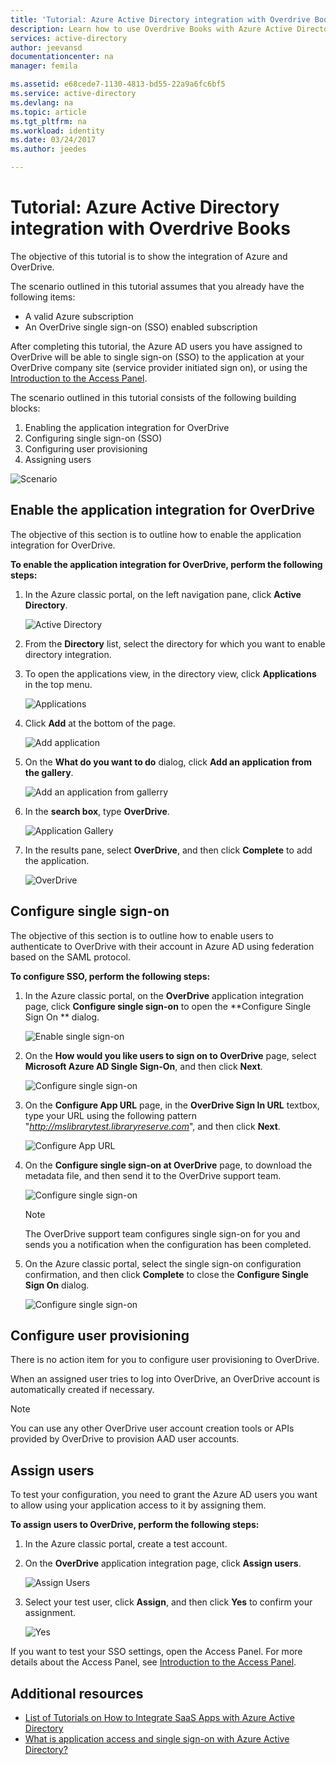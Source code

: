 ```yaml
---
title: 'Tutorial: Azure Active Directory integration with Overdrive Books | Microsoft Docs'
description: Learn how to use Overdrive Books with Azure Active Directory to enable single sign-on, automated provisioning, and more!
services: active-directory
author: jeevansd
documentationcenter: na
manager: femila

ms.assetid: e68cede7-1130-4813-bd55-22a9a6fc6bf5
ms.service: active-directory
ms.devlang: na
ms.topic: article
ms.tgt_pltfrm: na
ms.workload: identity
ms.date: 03/24/2017
ms.author: jeedes

---
```

# Tutorial: Azure Active Directory integration with Overdrive Books
The objective of this tutorial is to show the integration of Azure and OverDrive.  

The scenario outlined in this tutorial assumes that you already have the following items:

* A valid Azure subscription
* An OverDrive single sign-on (SSO) enabled subscription

After completing this tutorial, the Azure AD users you have assigned to OverDrive will be able to single sign-on (SSO) to the application at your OverDrive company site (service provider initiated sign on), or using the [Introduction to the Access Panel](active-directory-saas-access-panel-introduction.md).

The scenario outlined in this tutorial consists of the following building blocks:

1. Enabling the application integration for OverDrive
2. Configuring single sign-on (SSO)
3. Configuring user provisioning
4. Assigning users

![Scenario](./media/active-directory-saas-overdrive-books-tutorial/IC784462.png "Scenario")

## Enable the application integration for OverDrive
The objective of this section is to outline how to enable the application integration for OverDrive.

**To enable the application integration for OverDrive, perform the following steps:**

1. In the Azure classic portal, on the left navigation pane, click **Active Directory**.
   
   ![Active Directory](./media/active-directory-saas-overdrive-books-tutorial/IC700993.png "Active Directory")
2. From the **Directory** list, select the directory for which you want to enable directory integration.
3. To open the applications view, in the directory view, click **Applications** in the top menu.
   
   ![Applications](./media/active-directory-saas-overdrive-books-tutorial/IC700994.png "Applications")
4. Click **Add** at the bottom of the page.
   
   ![Add application](./media/active-directory-saas-overdrive-books-tutorial/IC749321.png "Add application")
5. On the **What do you want to do** dialog, click **Add an application from the gallery**.
   
   ![Add an application from gallerry](./media/active-directory-saas-overdrive-books-tutorial/IC749322.png "Add an application from gallerry")
6. In the **search box**, type **OverDrive**.
   
   ![Application Gallery](./media/active-directory-saas-overdrive-books-tutorial/IC784463.png "Application Gallery")
7. In the results pane, select **OverDrive**, and then click **Complete** to add the application.
   
   ![OverDrive](./media/active-directory-saas-overdrive-books-tutorial/IC799950.png "OverDrive")
   
## Configure single sign-on

The objective of this section is to outline how to enable users to authenticate to OverDrive with their account in Azure AD using federation based on the SAML protocol.

**To configure SSO, perform the following steps:**

1. In the Azure classic portal, on the **OverDrive** application integration page, click **Configure single sign-on** to open the **Configure Single Sign On ** dialog.
   
   ![Enable single sign-on](./media/active-directory-saas-overdrive-books-tutorial/IC784465.png "Enable single sign-on")
2. On the **How would you like users to sign on to OverDrive** page, select **Microsoft Azure AD Single Sign-On**, and then click **Next**.
   
   ![Configure single sign-on](./media/active-directory-saas-overdrive-books-tutorial/IC784466.png "Configure single sign-on")
3. On the **Configure App URL** page, in the **OverDrive Sign In URL** textbox, type your URL using the following pattern "*http://mslibrarytest.libraryreserve.com*", and then click **Next**.
   
   ![Configure App URL](./media/active-directory-saas-overdrive-books-tutorial/IC784467.png "Configure App URL")
4. On the **Configure single sign-on at OverDrive** page, to download the metadata file, and then send it to the OverDrive support team.
   
   ![Configure single sign-on](./media/active-directory-saas-overdrive-books-tutorial/IC784468.png "Configure single sign-on")
   
   >[!NOTE]
   >The OverDrive support team configures single sign-on for you and sends you a notification when the configuration has been completed.
   > 
   > 
5. On the Azure classic portal, select the single sign-on configuration confirmation, and then click **Complete** to close the **Configure Single Sign On** dialog.
   
   ![Configure single sign-on](./media/active-directory-saas-overdrive-books-tutorial/IC784469.png "Configure single sign-on")
   
## Configure user provisioning

There is no action item for you to configure user provisioning to OverDrive.  

When an assigned user tries to log into OverDrive, an OverDrive account is automatically created if necessary.

>[!NOTE]
>You can use any other OverDrive user account creation tools or APIs provided by OverDrive to provision AAD user accounts.
>
>
 
## Assign users
To test your configuration, you need to grant the Azure AD users you want to allow using your application access to it by assigning them.

**To assign users to OverDrive, perform the following steps:**

1. In the Azure classic portal, create a test account.
2. On the **OverDrive** application integration page, click **Assign users**.
   
   ![Assign Users](./media/active-directory-saas-overdrive-books-tutorial/IC784470.png "Assign Users")
   
3. Select your test user, click **Assign**, and then click **Yes** to confirm your assignment.
   
   ![Yes](./media/active-directory-saas-overdrive-books-tutorial/IC767830.png "Yes")

If you want to test your SSO settings, open the Access Panel. For more details about the Access Panel, see [Introduction to the Access Panel](active-directory-saas-access-panel-introduction.md).

## Additional resources

* [List of Tutorials on How to Integrate SaaS Apps with Azure Active Directory](active-directory-saas-tutorial-list.md)
* [What is application access and single sign-on with Azure Active Directory?](active-directory-appssoaccess-whatis.md)
